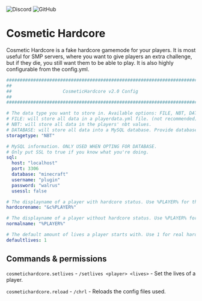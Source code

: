 ![Discord](https://img.shields.io/discord/834868774909378572?label=Join%20discord) ![GitHub](https://img.shields.io/github/license/mufinlive/cosmetic-hardcore-v2)

# Cosmetic Hardcore

Cosmetic Hardcore is a fake hardcore gamemode for your players. It is most useful for SMP servers, where you want to give players an extra challenge, but if they die, you still want them to be able to play. It is also highly configurable from the config.yml.

```yaml
############################################################################
##                                                                        ##
##                   CosmeticHardcore v2.0 Config                         ##
##                                                                        ##
############################################################################

# The data type you want to store in. Available options: FILE, NBT, DATABASE.
# FILE: will store all data in a playerdata.yml file. (not recommended)
# NBT: will store all data in the players' nbt values.
# DATABASE: will store all data into a MySQL database. Provide database details in sql section. (recommended)
storagetype: "NBT"

# MySQL information. ONLY USED WHEN OPTING FOR DATABASE.
# Only put SSL to true if you know what you're doing.
sql:
  host: "localhost"
  port: 3306
  database: "minecraft"
  username: "plugin"
  password: "walrus"
  usessl: false

# The displayname of a player with hardcore status. Use %PLAYER% for the playername and '&' for color codes.
hardcorename: "&c%PLAYER%"

# The displayname of a player without hardcore status. Use %PLAYER% for the playername and '&' for color codes.
normalname: "%PLAYER%"

# The default amount of lives a player starts with. Use 1 for real hardcore experience.
defaultlives: 1
```

## Commands & permissions

`cosmetichardcore.setlives` - `/setlives <player> <lives>` - Set the lives of a player.

`cosmetichardcore.reload` - `/chrl` - Reloads the config files used.

